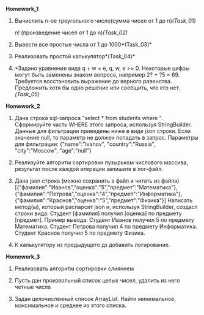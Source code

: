 **Homework_1**

1. Вычислить n-ое треугольного число(сумма чисел от 1 до n)*(Task_01)*

    n! (произведение чисел от 1 до n)*(Task_02)*

2. Вывести все простые числа от 1 до 1000*(Task_03)*
3. Реализовать простой калькулятор*(Task_04)*
4. +Задано уравнение вида q + w = e, q, w, e >= 0. Некоторые цифры могут быть заменены знаком вопроса, например 2? + ?5 = 69. Требуется восстановить выражение до верного равенства. Предложить хотя бы одно решение или сообщить, что его нет.*(Task_05)*


**Homework_2**


1. Дана строка sql-запроса "select * from students where ". Сформируйте часть WHERE этого запроса, используя StringBuilder. Данные для фильтрации приведены ниже в виде json строки.
Если значение null, то параметр не должен попадать в запрос.
Параметры для фильтрации: {"name":"Ivanov", "country":"Russia", "city":"Moscow", "age":"null"}

2. Реализуйте алгоритм сортировки пузырьком числового массива, результат после каждой итерации запишите в лог-файл.

3. Дана json строка (можно сохранить в файл и читать из файла)
[{"фамилия":"Иванов","оценка":"5","предмет":"Математика"},{"фамилия":"Петрова","оценка":"4","предмет":"Информатика"},{"фамилия":"Краснов","оценка":"5","предмет":"Физика"}]
Написать метод(ы), который распарсит json и, используя StringBuilder, создаст строки вида: Студент [фамилия] получил [оценка] по предмету [предмет].
Пример вывода:
Студент Иванов получил 5 по предмету Математика.
Студент Петрова получил 4 по предмету Информатика.
Студент Краснов получил 5 по предмету Физика.

4. К калькулятору из предыдущего дз добавить логирование.


**Homework_3**


1. Реализовать алгоритм сортировки слиянием

2. Пусть дан произвольный список целых чисел, удалить из него четные числа

3. Задан целочисленный список ArrayList. Найти минимальное, максимальное и среднее из этого списка.
